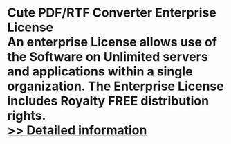 # Cute PDF/RTF Converter Enterprise License<br />An enterprise License allows use of the Software on Unlimited servers and applications within a single organization. The Enterprise License includes Royalty FREE distribution rights.<br />[>> Detailed information](https://secure.shareit.com/shareit/product.html?productid=300226067&affiliateid=200057808)